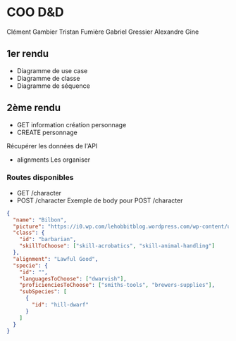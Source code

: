 # COO D&D

Clément Gambier
Tristan Fumière
Gabriel Gressier
Alexandre Gine

## 1er rendu

- Diagramme de use case
- Diagramme de classe
- Diagramme de séquence

## 2ème rendu

- GET information création personnage
- CREATE personnage

Récupérer les données de l'API

- alignments
  Les organiser

### Routes disponibles

- GET /character
- POST /character
  Exemple de body pour POST /character

```json
{
  "name": "Bilbon",
  "picture": "https://i0.wp.com/lehobbitblog.wordpress.com/wp-content/uploads/2016/01/bilbon-sacquet.png?w=383&h=639&ssl=1",
  "class": {
    "id": "barbarian",
    "skillToChoose": ["skill-acrobatics", "skill-animal-handling"]
  },
  "alignment": "Lawful Good",
  "specie": {
    "id": "",
    "languagesToChoose": ["dwarvish"],
    "proficienciesToChoose": ["smiths-tools", "brewers-supplies"],
    "subSpecies": [
      {
        "id": "hill-dwarf"
      }
    ]
  }
}
```
